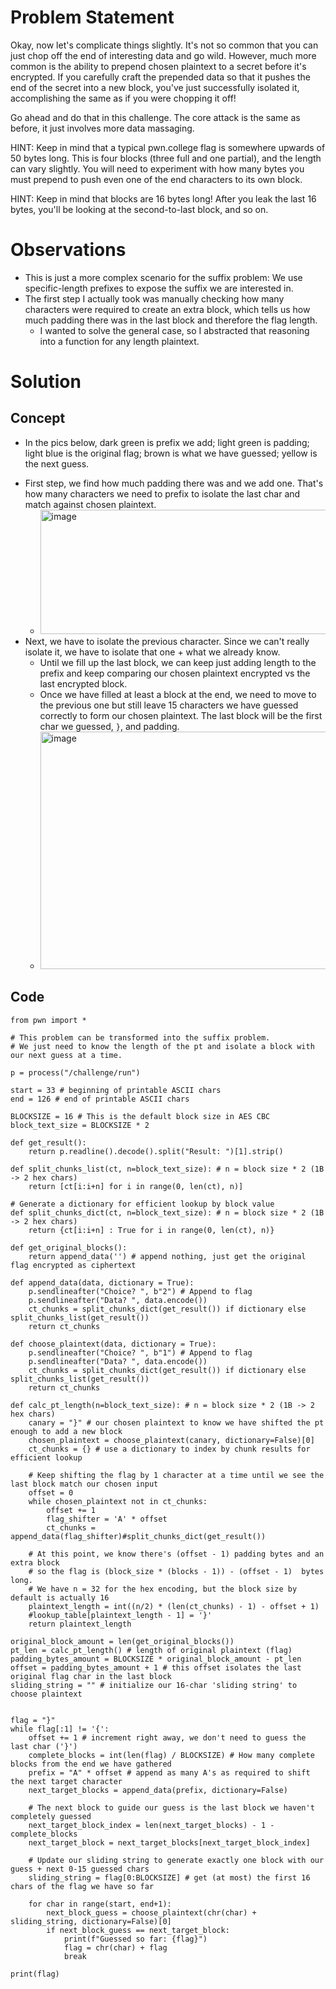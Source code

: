 # Problem Statement
Okay, now let's complicate things slightly. It's not so common that you can just chop off the end of interesting data and go wild. However, much more common is the ability to prepend chosen plaintext to a secret before it's encrypted. If you carefully craft the prepended data so that it pushes the end of the secret into a new block, you've just successfully isolated it, accomplishing the same as if you were chopping it off!

Go ahead and do that in this challenge. The core attack is the same as before, it just involves more data massaging.

HINT: Keep in mind that a typical pwn.college flag is somewhere upwards of 50 bytes long. This is four blocks (three full and one partial), and the length can vary slightly. You will need to experiment with how many bytes you must prepend to push even one of the end characters to its own block.

HINT: Keep in mind that blocks are 16 bytes long! After you leak the last 16 bytes, you'll be looking at the second-to-last block, and so on.

# Observations
- This is just a more complex scenario for the suffix problem: We use specific-length prefixes to expose the suffix we are interested in.
- The first step I actually took was manually checking how many characters were required to create an extra block, which tells us how much padding there was in the last block and therefore the flag length.
  - I wanted to solve the general case, so I abstracted that reasoning into a function for any length plaintext.

# Solution
## Concept
* In the pics below, dark green is prefix we add; light green is padding; light blue is the original flag; brown is what we have guessed; yellow is the next guess.
- First step, we find how much padding there was and we add one. That's how many characters we need to prefix to isolate the last char and match against chosen plaintext.
  - <img width="1784" height="199" alt="image" src="https://github.com/user-attachments/assets/8b906b65-5655-4996-bfd6-e36567d5c829" />
- Next, we have to isolate the previous character. Since we can't really isolate it, we have to isolate that one + what we already know.
  - Until we fill up the last block, we can keep just adding length to the prefix and keep comparing our chosen plaintext encrypted vs the last encrypted block.
  - Once we have filled at least a block at the end, we need to move to the previous one but still leave 15 characters we have guessed correctly to form our chosen plaintext. The last block will be the first char we guessed, `}`, and padding.
  - <img width="1130" height="380" alt="image" src="https://github.com/user-attachments/assets/b7913a00-8960-4257-9b0e-76156a2cd41a" />

## Code
```
from pwn import *

# This problem can be transformed into the suffix problem.
# We just need to know the length of the pt and isolate a block with our next guess at a time.

p = process("/challenge/run")

start = 33 # beginning of printable ASCII chars
end = 126 # end of printable ASCII chars

BLOCKSIZE = 16 # This is the default block size in AES CBC
block_text_size = BLOCKSIZE * 2

def get_result():
    return p.readline().decode().split("Result: ")[1].strip()

def split_chunks_list(ct, n=block_text_size): # n = block size * 2 (1B -> 2 hex chars)
    return [ct[i:i+n] for i in range(0, len(ct), n)]

# Generate a dictionary for efficient lookup by block value
def split_chunks_dict(ct, n=block_text_size): # n = block size * 2 (1B -> 2 hex chars)
    return {ct[i:i+n] : True for i in range(0, len(ct), n)}

def get_original_blocks():
    return append_data('') # append nothing, just get the original flag encrypted as ciphertext

def append_data(data, dictionary = True):
    p.sendlineafter("Choice? ", b"2") # Append to flag
    p.sendlineafter("Data? ", data.encode()) 
    ct_chunks = split_chunks_dict(get_result()) if dictionary else split_chunks_list(get_result())
    return ct_chunks

def choose_plaintext(data, dictionary = True):
    p.sendlineafter("Choice? ", b"1") # Append to flag
    p.sendlineafter("Data? ", data.encode()) 
    ct_chunks = split_chunks_dict(get_result()) if dictionary else split_chunks_list(get_result())
    return ct_chunks

def calc_pt_length(n=block_text_size): # n = block size * 2 (1B -> 2 hex chars)
    canary = "}" # our chosen plaintext to know we have shifted the pt enough to add a new block
    chosen_plaintext = choose_plaintext(canary, dictionary=False)[0]
    ct_chunks = {} # use a dictionary to index by chunk results for efficient lookup
    
    # Keep shifting the flag by 1 character at a time until we see the last block match our chosen input
    offset = 0
    while chosen_plaintext not in ct_chunks:
        offset += 1
        flag_shifter = 'A' * offset
        ct_chunks = append_data(flag_shifter)#split_chunks_dict(get_result())
    
    # At this point, we know there's (offset - 1) padding bytes and an extra block
    # so the flag is (block_size * (blocks - 1)) - (offset - 1)  bytes long.
    # We have n = 32 for the hex encoding, but the block size by default is actually 16
    plaintext_length = int((n/2) * (len(ct_chunks) - 1) - offset + 1)
    #lookup_table[plaintext_length - 1] = '}'
    return plaintext_length 

original_block_amount = len(get_original_blocks())
pt_len = calc_pt_length() # length of original plaintext (flag)
padding_bytes_amount = BLOCKSIZE * original_block_amount - pt_len 
offset = padding_bytes_amount + 1 # this offset isolates the last original flag char in the last block
sliding_string = "" # initialize our 16-char 'sliding string' to choose plaintext


flag = "}"
while flag[:1] != '{':
    offset += 1 # increment right away, we don't need to guess the last char ('}')
    complete_blocks = int(len(flag) / BLOCKSIZE) # How many complete blocks from the end we have gathered
    prefix = "A" * offset # append as many A's as required to shift the next target character
    next_target_blocks = append_data(prefix, dictionary=False)
    
    # The next block to guide our guess is the last block we haven't completely guessed
    next_target_block_index = len(next_target_blocks) - 1 - complete_blocks 
    next_target_block = next_target_blocks[next_target_block_index]

    # Update our sliding string to generate exactly one block with our guess + next 0-15 guessed chars
    sliding_string = flag[0:BLOCKSIZE] # get (at most) the first 16 chars of the flag we have so far

    for char in range(start, end+1):  
        next_block_guess = choose_plaintext(chr(char) + sliding_string, dictionary=False)[0]
        if next_block_guess == next_target_block:
            print(f"Guessed so far: {flag}")
            flag = chr(char) + flag
            break

print(flag)
```
